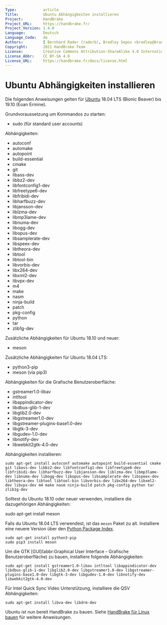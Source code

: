 ```yaml
---
Type:            article
Title:           Ubuntu Abhängigkeiten installieren
Project:         HandBrake
Project_URL:     https://handbrake.fr/
Project_Version: 1.4.0
Language:        Deutsch
Language_Code:   de
Authors:         [ Bernhard Rader (raderb), Bradley Sepos <bradley@bradleysepos.com> (BradleyS) ]
Copyright:       2021 HandBrake Team
License:         Creative Commons Attribution-ShareAlike 4.0 International
License_Abbr:    CC BY-SA 4.0
License_URL:     https://handbrake.fr/docs/license.html
---
```


Ubuntu Abhängigkeiten installieren
=================================

Die folgenden Anweisungen gelten für [Ubuntu](https://www.ubuntu.com) 18.04 LTS (Bionic Beaver) bis 19.10 (Eoan Ermine).

Grundvoraussetzung um Kommandos zu starten:

- sudo (für standard user accounts)

Abhängigkeiten:

- autoconf
- automake
- autopoint
- build-essential
- cmake
- git
- libass-dev
- libbz2-dev
- libfontconfig1-dev
- libfreetype6-dev
- libfribidi-dev
- libharfbuzz-dev
- libjansson-dev
- liblzma-dev
- libmp3lame-dev
- libnuma-dev
- libogg-dev
- libopus-dev
- libsamplerate-dev
- libspeex-dev
- libtheora-dev
- libtool
- libtool-bin
- libvorbis-dev
- libx264-dev
- libxml2-dev
- libvpx-dev
- m4
- make
- nasm
- ninja-build
- patch
- pkg-config
- python
- tar
- zlib1g-dev

Zusätzliche Abhängigkeiten für Ubuntu 18.10 und neuer:

- meson

Zusätzliche Abhängigkeiten für Ubuntu 18.04 LTS:

- python3-pip
- meson (via pip3)

Abhängigkeiten für die Grafische Benutzeroberfläche:

- gstreamer1.0-libav
- intltool
- libappindicator-dev
- libdbus-glib-1-dev
- libglib2.0-dev
- libgstreamer1.0-dev
- libgstreamer-plugins-base1.0-dev
- libgtk-3-dev
- libgudev-1.0-dev
- libnotify-dev
- libwebkit2gtk-4.0-dev

Abhängigkeiten installieren:

    sudo apt-get install autoconf automake autopoint build-essential cmake git libass-dev libbz2-dev libfontconfig1-dev libfreetype6-dev libfribidi-dev libharfbuzz-dev libjansson-dev liblzma-dev libmp3lame-dev libnuma-dev libogg-dev libopus-dev libsamplerate-dev libspeex-dev libtheora-dev libtool libtool-bin libvorbis-dev libx264-dev libxml2-dev libvpx-dev m4 make nasm ninja-build patch pkg-config python tar zlib1g-dev

Solltest du Ubuntu 18.10 oder neuer verwenden, installiere die dazugehörigen Abhängigkeiten:

   sudo apt-get install meson

Falls du Ubuntu 18.04 LTS verwendest, ist das `meson` Paket zu alt. Installiere eine neuere Version über den [Python Package Index](https://pypi.org/).

    sudo apt-get install python3-pip
    sudo pip3 install meson

Um die GTK [GUI](abbr:Graphical User Interface - Grafische Benutzeroberfläche) zu bauen, installiere folgende Abhängigkeiten:

    sudo apt-get install gstreamer1.0-libav intltool libappindicator-dev libdbus-glib-1-dev libglib2.0-dev libgstreamer1.0-dev libgstreamer-plugins-base1.0-dev libgtk-3-dev libgudev-1.0-dev libnotify-dev libwebkit2gtk-4.0-dev

Für Intel Quick Sync Video Unterstützung, installiere die QSV Abhängigkeiten:

    sudo apt-get install libva-dev libdrm-dev

Ubuntu ist nun bereit HandBrake zu bauen. Siehe [HandBrake für Linux bauen](build-linux.html) für weitere Anweisungen.

